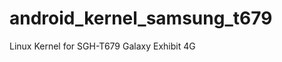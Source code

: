 android_kernel_samsung_t679
===========================

Linux Kernel for SGH-T679 Galaxy Exhibit 4G